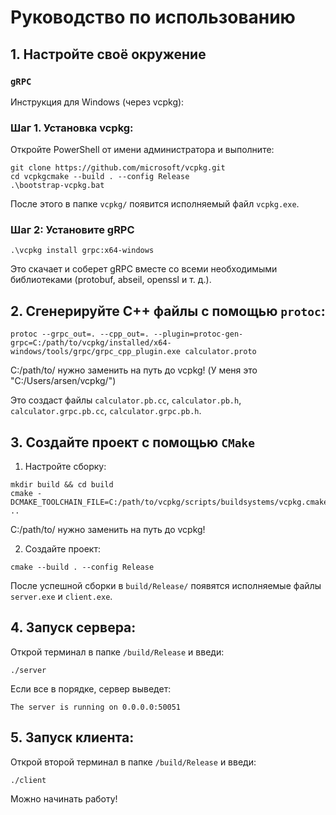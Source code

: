 # Руководство по использованию 
## 1. Настройте своё окружение
### **`gRPC`**

Инструкция для Windows (через vcpkg):
### Шаг 1. Установка vcpkg:
Откройте PowerShell от имени администратора и выполните:
```
git clone https://github.com/microsoft/vcpkg.git
cd vcpkgcmake --build . --config Release
.\bootstrap-vcpkg.bat
```
После этого в папке ```vcpkg/``` появится исполняемый файл ```vcpkg.exe```.
### Шаг 2: Установите gRPC
```
.\vcpkg install grpc:x64-windows
```
Это скачает и соберет gRPC вместе со всеми необходимыми библиотеками (protobuf, abseil, openssl и т. д.).
## 2. Сгенерируйте C++ файлы с помощью ```protoc```:
```
protoc --grpc_out=. --cpp_out=. --plugin=protoc-gen-grpc=C:/path/to/vcpkg/installed/x64-windows/tools/grpc/grpc_cpp_plugin.exe calculator.proto
```
C:/path/to/ нужно заменить на путь до vcpkg! (У меня это "C:/Users/arsen/vcpkg/")

Это создаст файлы ```calculator.pb.cc```, ```calculator.pb.h```, ```calculator.grpc.pb.cc```, ```calculator.grpc.pb.h```.
## 3. Создайте проект с помощью ```CMake```
1. Настройте сборку:
```
mkdir build && cd build
cmake -DCMAKE_TOOLCHAIN_FILE=C:/path/to/vcpkg/scripts/buildsystems/vcpkg.cmake ..
```
C:/path/to/ нужно заменить на путь до vcpkg!

2. Создайте проект:
```
cmake --build . --config Release
```
После успешной сборки в ```build/Release/``` появятся исполняемые файлы ```server.exe``` и ```client.exe```.
## 4. Запуск сервера:
Открой терминал в папке ```/build/Release``` и введи:
```
./server
```
Если все в порядке, сервер выведет:
```
The server is running on 0.0.0.0:50051
```
## 5. Запуск клиента:
Открой второй терминал в папке ```/build/Release``` и введи:
```
./client
```
Можно начинать работу!
